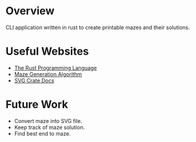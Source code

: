 # Overview

CLI application written in rust to create printable mazes and their solutions.

# Useful Websites

* [The Rust Programming Language](https://doc.rust-lang.org/book/title-page.html)
* [Maze Generation Algorithm](https://en.wikipedia.org/wiki/Maze_generation_algorithm)
* [SVG Crate Docs](https://crates.io/crates/svg)

# Future Work

* Convert maze into SVG file.
* Keep track of maze solution.
* Find best end to maze.